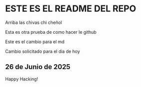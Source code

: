 # ESTE ES EL README DEL REPO

Arriba las chivas chi cheñol


Esta es otra prueba de como hacer le github


Este es el cambio para el md

Cambio solicitado para el dia de hoy
## 26 de Junio de 2025 

Happy Hacking!
